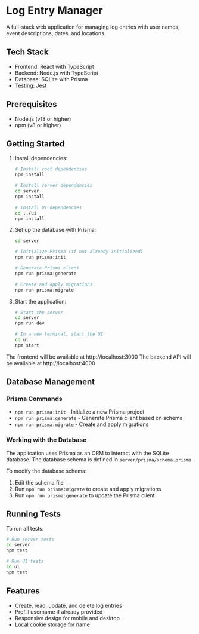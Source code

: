 # Log Entry Manager

A full-stack web application for managing log entries with user names, event descriptions, dates, and locations.

## Tech Stack

- Frontend: React with TypeScript
- Backend: Node.js with TypeScript
- Database: SQLite with Prisma
- Testing: Jest

## Prerequisites

- Node.js (v18 or higher)
- npm (v8 or higher)

## Getting Started

1. Install dependencies:
   ```bash
   # Install root dependencies
   npm install
   
   # Install server dependencies
   cd server
   npm install
   
   # Install UI dependencies
   cd ../ui
   npm install
   ```

2. Set up the database with Prisma:
   ```bash
   cd server
   
   # Initialize Prisma (if not already initialized)
   npm run prisma:init
   
   # Generate Prisma client
   npm run prisma:generate
   
   # Create and apply migrations
   npm run prisma:migrate
   ```

3. Start the application:
   ```bash
   # Start the server
   cd server
   npm run dev
   
   # In a new terminal, start the UI
   cd ui
   npm start
   ```

The frontend will be available at http://localhost:3000
The backend API will be available at http://localhost:4000

## Database Management

### Prisma Commands

- `npm run prisma:init` - Initialize a new Prisma project
- `npm run prisma:generate` - Generate Prisma client based on schema
- `npm run prisma:migrate` - Create and apply migrations

### Working with the Database

The application uses Prisma as an ORM to interact with the SQLite database. The database schema is defined in `server/prisma/schema.prisma`.

To modify the database schema:
1. Edit the schema file
2. Run `npm run prisma:migrate` to create and apply migrations
3. Run `npm run prisma:generate` to update the Prisma client

## Running Tests

To run all tests:
```bash
# Run server tests
cd server
npm test

# Run UI tests
cd ui
npm test
```

## Features

- Create, read, update, and delete log entries
- Prefill username if already provided
- Responsive design for mobile and desktop
- Local cookie storage for name